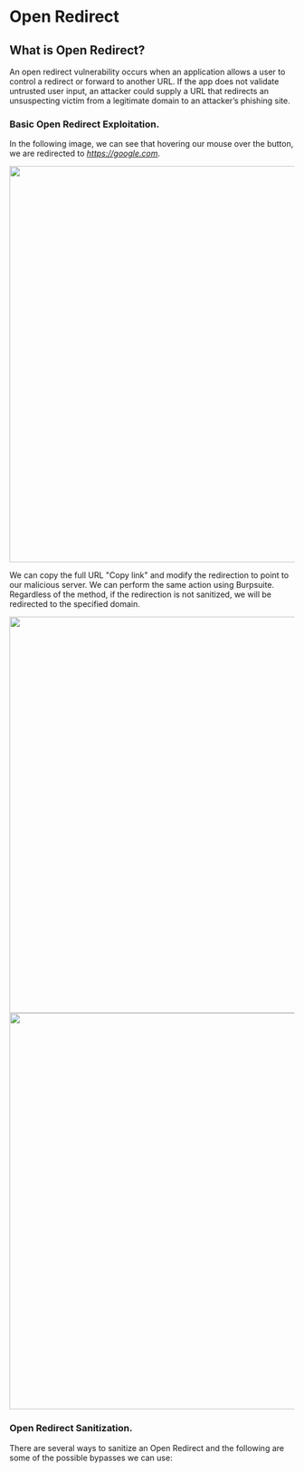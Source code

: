 # Open Redirect
## What is Open Redirect?
An open redirect vulnerability occurs when an application allows a user to control a redirect or forward to another URL. If the app does not validate untrusted user input,
an attacker could supply a URL that redirects an unsuspecting victim from a legitimate domain to an attacker’s phishing site.

### Basic Open Redirect Exploitation.
In the following image, we can see that hovering our mouse over the button, we are redirected to *https://google.com*. 

<p align="center">
  <img src="https://github.com/user-attachments/assets/54b1a8a6-6534-4782-aa1a-6454771c53de" width="700">
</p>

We can copy the full URL "Copy link" and modify the redirection to point to our malicious server.
We can perform the same action using Burpsuite. Regardless of the method, if the redirection is not sanitized, we will be redirected to the specified domain.

<p align="center">
<img src="https://github.com/user-attachments/assets/3e01a247-b1d0-4688-b89c-87dcc6cf6162" width="700">
<img src="https://github.com/user-attachments/assets/d285fa92-aae5-48e6-a707-728f292bc31b" width="700">
</p>

### Open Redirect Sanitization.
There are several ways to sanitize an Open Redirect and the following are some of the possible bypasses we can use: 
